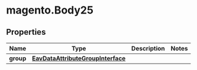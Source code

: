 # magento.Body25

## Properties
Name | Type | Description | Notes
------------ | ------------- | ------------- | -------------
**group** | [**EavDataAttributeGroupInterface**](EavDataAttributeGroupInterface.md) |  | 


